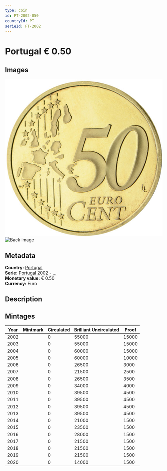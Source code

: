 ```yaml
---
type: coin
id: PT-2002-050
countryId: PT
serieId: PT-2002
---
```


# Portugal € 0.50

## Images

![Front image](../../../img/common-2002-050.png) ![Back image](img/portugal-2002-050.png)

## Metadata

**Country:** [Portugal](../index.md)\
**Serie:** [Portugal 2002 - ...](index.md)\
**Monetary value:** € 0.50\
**Currency:** Euro

## Description


## Mintages

| Year | Mintmark | Circulated | Brilliant Uncirculated | Proof |
| ---- | -------- | ---------- | ---------------------- | ----- |
| 2002 |  | 0| 55000 | 15000 |
| 2003 |  | 0| 55000 | 15000 |
| 2004 |  | 0| 60000 | 15000 |
| 2005 |  | 0| 60000 | 10000 |
| 2006 |  | 0| 26500 | 3000 |
| 2007 |  | 0| 21500 | 2500 |
| 2008 |  | 0| 26500 | 3500 |
| 2009 |  | 0| 34000 | 4000 |
| 2010 |  | 0| 39500 | 4500 |
| 2011 |  | 0| 39500 | 4500 |
| 2012 |  | 0| 39500 | 4500 |
| 2013 |  | 0| 39500 | 4500 |
| 2014 |  | 0| 21000 | 1500 |
| 2015 |  | 0| 23500 | 1500 |
| 2016 |  | 0| 28000 | 1500 |
| 2017 |  | 0| 21500 | 1500 |
| 2018 |  | 0| 21500 | 1500 |
| 2019 |  | 0| 21500 | 1500 |
| 2020 |  | 0| 14000 | 1500 |
